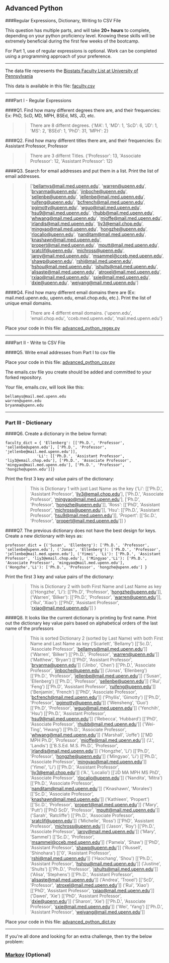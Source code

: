 ## Advanced Python    

###Regular Expressions, Dictionary, Writing to CSV File  

This question has multiple parts, and will take **20+ hours** to complete, depending on your python proficiency level.  Knowing these skills will be extremely beneficial during the first few weeks of the bootcamp.

For Part 1, use of regular expressions is optional.  Work can be completed using a programming approach of your preference. 

---

The data file represents the [Biostats Faculty List at University of Pennsylvania](http://www.med.upenn.edu/cceb/biostat/faculty.shtml)

This data is available in this file:  [faculty.csv](python/faculty.csv)

--- 

###Part I - Regular Expressions  


####Q1. Find how many different degrees there are, and their frequencies: Ex:  PhD, ScD, MD, MPH, BSEd, MS, JD, etc.

>> There are 8 differnt degrees.
{'MA': 1, 'MD': 1, 'ScD': 6, 'JD': 1, 'MS': 2, 'BSEd': 1, 'PhD': 31, 'MPH': 2}



####Q2. Find how many different titles there are, and their frequencies:  Ex:  Assistant Professor, Professor

>> There are 3 differnt Titles.
{'Professor': 13, 'Associate Professor': 12, 'Assistant Professor': 12}


####Q3. Search for email addresses and put them in a list.  Print the list of email addresses.

>> ['bellamys@mail.med.upenn.edu', 'warren@upenn.edu', 'bryanma@upenn.edu', 'jinboche@upenn.edu', 'sellenbe@upenn.edu', 'jellenbe@mail.med.upenn.edu', 'ruifeng@upenn.edu', 'bcfrench@mail.med.upenn.edu', 'pgimotty@upenn.edu', 'wguo@mail.med.upenn.edu', 'hsu9@mail.med.upenn.edu', 'rhubb@mail.med.upenn.edu', 'whwang@mail.med.upenn.edu', 'mjoffe@mail.med.upenn.edu', 'jrlandis@mail.med.upenn.edu', 'liy3@email.chop.edu', 'mingyao@mail.med.upenn.edu', 'hongzhe@upenn.edu', 'rlocalio@upenn.edu', 'nanditam@mail.med.upenn.edu', 'knashawn@mail.med.upenn.edu', 'propert@mail.med.upenn.edu', 'mputt@mail.med.upenn.edu', 'sratclif@upenn.edu', 'michross@upenn.edu', 'jaroy@mail.med.upenn.edu', 'msammel@cceb.med.upenn.edu', 'shawp@upenn.edu', 'rshi@mail.med.upenn.edu', 'hshou@mail.med.upenn.edu', 'jshults@mail.med.upenn.edu', 'alisaste@mail.med.upenn.edu', 'atroxel@mail.med.upenn.edu', 'rxiao@mail.med.upenn.edu', 'sxie@mail.med.upenn.edu', 'dxie@upenn.edu', 'weiyang@mail.med.upenn.edu']


####Q4. Find how many different email domains there are (Ex:  mail.med.upenn.edu, upenn.edu, email.chop.edu, etc.).  Print the list of unique email domains.

>> There are 4 differnt email domains.
{'upenn.edu', 'email.chop.edu', 'cceb.med.upenn.edu', 'mail.med.upenn.edu'}

Place your code in this file: [advanced_python_regex.py](python/advanced_python_regex.py)

---

###Part II - Write to CSV File

####Q5.  Write email addresses from Part I to csv file

Place your code in this file: [advanced_python_csv.py](python/advanced_python_csv.py)

The emails.csv file you create should be added and committed to your forked repository.

Your file, emails.csv, will look like this:
```
bellamys@mail.med.upenn.edu
warren@upenn.edu
bryanma@upenn.edu
```

---

### Part III - Dictionary

####Q6.  Create a dictionary in the below format:
```
faculty_dict = { 'Ellenberg': [['Ph.D.', 'Professor', 'sellenbe@upenn.edu'], ['Ph.D.', 'Professor', 'jellenbe@mail.med.upenn.edu']],
              'Li': [['Ph.D.', 'Assistant Professor', 'liy3@email.chop.edu'], ['Ph.D.', 'Associate Professor', 'mingyao@mail.med.upenn.edu'], ['Ph.D.', 'Professor', 'hongzhe@upenn.edu']]}
```
Print the first 3 key and value pairs of the dictionary:

>> This is Dictionary 1 with just Last Name as the key
{'Li': [['Ph.D.', 'Assistant Professor', 'liy3@email.chop.edu'], ['Ph.D.', 'Associate Professor', 'mingyao@mail.med.upenn.edu'], ['Ph.D', 'Professor', 'hongzhe@upenn.edu']], 'Ross': [['PhD', 'Assistant Professor', 'michross@upenn.edu']], 'Hsu': [['Ph.D.', 'Assistant Professor', 'hsu9@mail.med.upenn.edu']], 'Propert': [['Sc.D.', 'Professor', 'propert@mail.med.upenn.edu']] }


####Q7.  The previous dictionary does not have the best design for keys.  Create a new dictionary with keys as:

```
professor_dict = {('Susan', 'Ellenberg'): ['Ph.D.', 'Professor', 'sellenbe@upenn.edu'], ('Jonas', 'Ellenberg'): ['Ph.D.', 'Professor', 'jellenbe@mail.med.upenn.edu'], ('Yimei', 'Li'): ['Ph.D.', 'Assistant Professor', 'liy3@email.chop.edu'], ('Mingyao','Li'): ['Ph.D.', 'Associate Professor', 'mingyao@mail.med.upenn.edu'], ('Hongzhe','Li'): ['Ph.D.', 'Professor', 'hongzhe@upenn.edu'] }
```

Print the first 3 key and value pairs of the dictionary:

>> This is Dictionary 2 with both First Name and Last Name as key
{('Hongzhe', 'Li'): [['Ph.D', 'Professor', 'hongzhe@upenn.edu']], ('Warren', 'Bilker'): [['Ph.D.', 'Professor', 'warren@upenn.edu']], ('Rui', 'Xiao'): [['PhD', 'Assistant Professor', 'rxiao@mail.med.upenn.edu']] }

####Q8.  It looks like the current dictionary is printing by first name.  Print out the dictionary key value pairs based on alphabetical orders of the last name of the professors

>> This is sorted Dictionary 2 (sorted by Last Name) with both First Name and Last Name as key
('Scarlett', 'Bellamy') [['Sc.D.', 'Associate Professor', 'bellamys@mail.med.upenn.edu']]
('Warren', 'Bilker') [['Ph.D.', 'Professor', 'warren@upenn.edu']]
('Matthew', 'Bryan') [['PhD', 'Assistant Professor', 'bryanma@upenn.edu']]
('Jinbo', 'Chen') [['Ph.D.', 'Associate Professor', 'jinboche@upenn.edu']]
('Jonas', 'Ellenberg') [['Ph.D.', 'Professor', 'jellenbe@mail.med.upenn.edu']]
('Susan', 'Ellenberg') [['Ph.D.', 'Professor', 'sellenbe@upenn.edu']]
('Rui', 'Feng') [['Ph.D', 'Assistant Professor', 'ruifeng@upenn.edu']]
('Benjamin', 'French') [['PhD', 'Associate Professor', 'bcfrench@mail.med.upenn.edu']]
('Phyllis', 'Gimotty') [['Ph.D', 'Professor', 'pgimotty@upenn.edu']]
('Wensheng', 'Guo') [['Ph.D', 'Professor', 'wguo@mail.med.upenn.edu']]
('Yenchih', 'Hsu') [['Ph.D.', 'Assistant Professor', 'hsu9@mail.med.upenn.edu']]
('Rebecca', 'Hubbard') [['PhD', 'Associate Professor', 'rhubb@mail.med.upenn.edu']]
('Wei-Ting', 'Hwang') [['Ph.D.', 'Associate Professor', 'whwang@mail.med.upenn.edu']]
('Marshall', 'Joffe') [['MD MPH Ph.D', 'Professor', 'mjoffe@mail.med.upenn.edu']]
('J.', 'Landis') [['B.S.Ed. M.S. Ph.D.', 'Professor', 'jrlandis@mail.med.upenn.edu']]
('Hongzhe', 'Li') [['Ph.D', 'Professor', 'hongzhe@upenn.edu']]
('Mingyao', 'Li') [['Ph.D.', 'Associate Professor', 'mingyao@mail.med.upenn.edu']]
('Yimei', 'Li') [['Ph.D.', 'Assistant Professor', 'liy3@email.chop.edu']]
('A.', 'Localio') [['JD MA MPH MS PhD', 'Associate Professor', 'rlocalio@upenn.edu']]
('Nandita', 'Mitra') [['Ph.D.', 'Associate Professor', 'nanditam@mail.med.upenn.edu']]
('Knashawn', 'Morales') [['Sc.D.', 'Associate Professor', 'knashawn@mail.med.upenn.edu']]
('Kathleen', 'Propert') [['Sc.D.', 'Professor', 'propert@mail.med.upenn.edu']]
('Mary', 'Putt') [['PhD ScD', 'Professor', 'mputt@mail.med.upenn.edu']]
('Sarah', 'Ratcliffe') [['Ph.D.', 'Associate Professor', 'sratclif@upenn.edu']]
('Michelle', 'Ross') [['PhD', 'Assistant Professor', 'michross@upenn.edu']]
('Jason', 'Roy') [['Ph.D.', 'Associate Professor', 'jaroy@mail.med.upenn.edu']]
('Mary', 'Sammel') [['Sc.D.', 'Professor', 'msammel@cceb.med.upenn.edu']]
('Pamela', 'Shaw') [['PhD', 'Assistant Professor', 'shawp@upenn.edu']]
('Russell', 'Shinohara') [['0', 'Assistant Professor', 'rshi@mail.med.upenn.edu']]
('Haochang', 'Shou') [['Ph.D.', 'Assistant Professor', 'hshou@mail.med.upenn.edu']]
('Justine', 'Shults') [['Ph.D.', 'Professor', 'jshults@mail.med.upenn.edu']]
('Alisa', 'Stephens') [['Ph.D.', 'Assistant Professor', 'alisaste@mail.med.upenn.edu']]
('Andrea', 'Troxel') [['ScD', 'Professor', 'atroxel@mail.med.upenn.edu']]
('Rui', 'Xiao') [['PhD', 'Assistant Professor', 'rxiao@mail.med.upenn.edu']]
('Dawei', 'Xie') [['PhD', 'Assistant Professor', 'dxie@upenn.edu']]
('Sharon', 'Xie') [['Ph.D.', 'Associate Professor', 'sxie@mail.med.upenn.edu']]
('Wei', 'Yang') [['Ph.D.', 'Assistant Professor', 'weiyang@mail.med.upenn.edu']]

Place your code in this file: [advanced_python_dict.py](python/advanced_python_dict.py)

--- 

If you're all done and looking for an extra challenge, then try the below problem:  

### [Markov](python/markov.py) (Optional)

